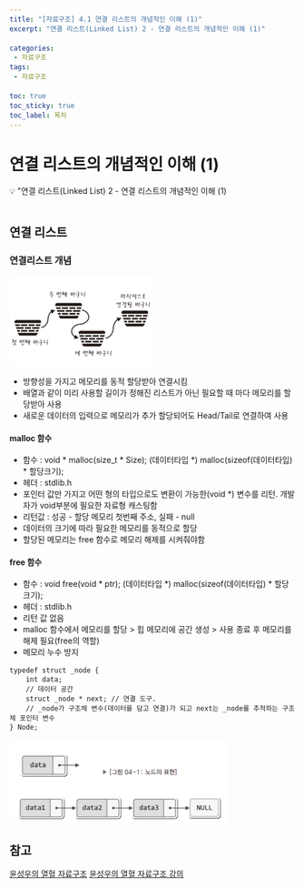 ```yaml
---
title: "[자료구조] 4.1 연결 리스트의 개념적인 이해 (1)" 
excerpt: "연결 리스트(Linked List) 2 - 연결 리스트의 개념적인 이해 (1)"
 
categories:  
 - 자료구조
tags: 
 - 자료구조

toc: true
toc_sticky: true
toc_label: 목차
---
```

# 연결 리스트의 개념적인 이해 (1)

<aside>
💡 "연결 리스트(Linked List) 2  - 연결 리스트의 개념적인 이해 (1)
</aside>
<br>

## 연결 리스트
### 연결리스트 개념
![연결리스트](/assets/images/posts/data19-1.png)
-  방향성을 가지고 메모리를 동적 할당받아 연결시킴
-  배열과 같이 미리 사용할 길이가 정해진 리스트가 아닌 필요할 때 마다 메모리를 할당받아 사용
-  새로운 데이터의 입력으로 메모리가 추가 할당되어도 Head/Tail로 연결하여 사용
#### malloc 함수
- 함수 : void * malloc(size_t * Size);
  (데이터타입 *) malloc(sizeof(데이터타입) * 할당크기);
- 헤더 : stdlib.h
- 포인터 값만 가지고 어떤 형의 타입으로도 변환이 가능한(void *) 변수를 리턴. 개발자가 void부분에 필요한 자료형 캐스팅함
- 리턴값 : 성공 - 할당 메모리 첫번째 주소, 실패 - null
- 데이터의 크기에 따라 필요한 메모리를 동적으로 할당
- 할당된 메모리는 free 함수로 메모리 해제를 시켜줘야함
#### free 함수
- 함수 : void free(void * ptr);
  (데이터타입 *) malloc(sizeof(데이터타입) * 할당크기);
- 헤더 : stdlib.h
- 리턴 값 없음
- malloc 함수에서 메모리를 할당 > 힙 메모리에 공간 생성 > 사용 종료 후 메모리를 해제 필요(free의 역할)
- 메모리 누수 방지


```
typedef struct _node {
	int data; 
    // 데이터 공간
	struct _node * next; // 연결 도구. 
    // _node가 구조체 변수(데이터를 담고 연결)가 되고 next는 _node를 추적하는 구조체 포인터 변수
} Node;
```
![연결리스트2](/assets/images/posts/data19-2.png)


## 참고

[윤성우의 열혈 자료구조](https://book.naver.com/bookdb/book_detail.nhn?bid=6809127) 
[윤성우의 열혈 자료구조 강의](http://www.orentec.co.kr/teachlist/DA_ST_1/teach_sub1.php)
